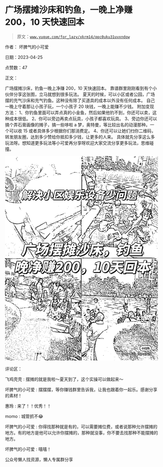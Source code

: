 # 广场摆摊沙床和钓鱼，一晚上净赚 200，10 天快速回本

> 原文：[`www.yuque.com/for_lazy/xkrm14/qpc0uku31uvxndow`](https://www.yuque.com/for_lazy/xkrm14/qpc0uku31uvxndow)



作者： 坏脾气的小可爱



日期：2023-04-25



点赞数：47



正文：



广场摆摊沙床，钓鱼一晚上净赚 200，10 天快速回本。 靠谱群里刚刚看到有个小伙伴分享这张图，立马就想到很多玩法。 夏天的时候，可以小区或者公园，广场摆的充气沙床和充气钓鱼。这种没有除了买道具的成本以外没有任何成本。 自己一晚上守着那让小孩子玩，一个小孩子 20 块钱，一晚上能赚不少钱。 附加变现方法： 1、你钓鱼里面可以弄点真的小金鱼，然后如果他钓不到，你还可以卖，这种成本很低。 2、你可以旁边再卖点玩具，小孩子都喜欢玩具。 3、旁边你还可以搞个弄石膏画像的摊子，搞一些哆啦 a 梦，奥特曼，等比较出名的动漫那种。一个可以收 15 或者具体多少根据你们那消费定。 4、你还可以让她们扫你二维码，转发朋友圈，达到多少赞给你抵扣多少钱，让更多的人来。 具体就先分享这么多玩法呀。想知道更多玩法等小可爱再分享呀欢迎大家交流分享更多玩法，思维碰撞。



![](img/9a7da11fb923e43a19c5723c52d50f6d.png)



评论区：



飞鸡壳壳 : 摆摊的就是我啦～夏天到了，这个实操可以做起来～



坏脾气的小可爱 : 摆摆摆，等你赚钱群里告诉我，让我也跟着你一起乐。感谢分享的素材！



惠玲 : 来了！！优秀！！



momo : 城管抓不😂



坏脾气的小可爱 : 你得找那种就是有的，可以需要摊位费，或者说那种允许摆摊的地方。有的地方是他可以允许你摆摊的，那种就没事，你不要去找那种不能摆摊的地方。



坏脾气的小可爱 : 嘻嘻！



公众号懒人找资源，懒人专属群分享

